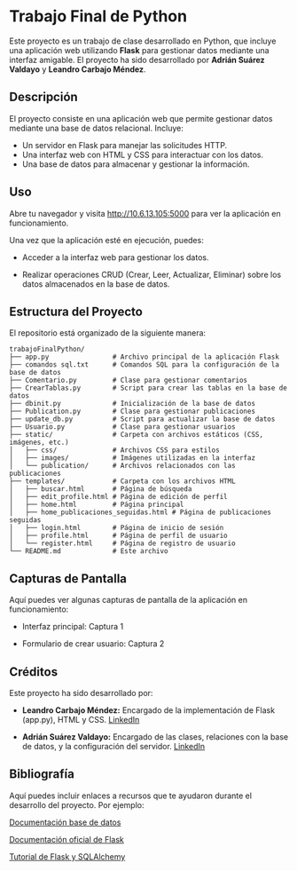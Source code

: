 # Trabajo Final de Python

Este proyecto es un trabajo de clase desarrollado en Python, que incluye una aplicación web utilizando **Flask** para gestionar datos mediante una interfaz amigable. El proyecto ha sido desarrollado por **Adrián Suárez Valdayo** y **Leandro Carbajo Méndez**.

## Descripción

El proyecto consiste en una aplicación web que permite gestionar datos mediante una base de datos relacional. Incluye:
- Un servidor en Flask para manejar las solicitudes HTTP.
- Una interfaz web con HTML y CSS para interactuar con los datos.
- Una base de datos para almacenar y gestionar la información.


## Uso

Abre tu navegador y visita http://10.6.13.105:5000 para ver la aplicación en funcionamiento.

 Una vez que la aplicación esté en ejecución, puedes:

 - Acceder a la interfaz web para gestionar los datos.

 - Realizar operaciones CRUD (Crear, Leer, Actualizar, Eliminar) sobre los datos almacenados en la base de datos.

## Estructura del Proyecto
El repositorio está organizado de la siguiente manera:

```
trabajoFinalPython/
├── app.py                # Archivo principal de la aplicación Flask
├── comandos sql.txt      # Comandos SQL para la configuración de la base de datos
├── Comentario.py         # Clase para gestionar comentarios
├── CrearTablas.py        # Script para crear las tablas en la base de datos
├── dbinit.py             # Inicialización de la base de datos
├── Publication.py        # Clase para gestionar publicaciones
├── update_db.py          # Script para actualizar la base de datos
├── Usuario.py            # Clase para gestionar usuarios
├── static/               # Carpeta con archivos estáticos (CSS, imágenes, etc.)
│   ├── css/              # Archivos CSS para estilos
│   ├── images/           # Imágenes utilizadas en la interfaz
│   └── publication/      # Archivos relacionados con las publicaciones
├── templates/            # Carpeta con los archivos HTML
│   ├── buscar.html       # Página de búsqueda
│   ├── edit_profile.html # Página de edición de perfil
│   ├── home.html         # Página principal
│   ├── home_publicaciones_seguidas.html # Página de publicaciones seguidas
│   ├── login.html        # Página de inicio de sesión
│   ├── profile.html      # Página de perfil de usuario
│   └── register.html     # Página de registro de usuario
└── README.md             # Este archivo
```


## Capturas de Pantalla
Aquí puedes ver algunas capturas de pantalla de la aplicación en funcionamiento:

 - Interfaz principal: Captura 1

 - Formulario de crear usuario: Captura 2

## Créditos
Este proyecto ha sido desarrollado por:

- **Leandro Carbajo Méndez:** Encargado de la implementación de Flask (app.py), HTML y CSS. [LinkedIn](https://www.linkedin.com/in/leandro-carbajo-m%C3%A9ndez-5b0820239/)

- **Adrián Suárez Valdayo:** Encargado de las clases, relaciones con la base de datos, y la configuración del servidor. [LinkedIn](https://www.linkedin.com/in/adri%C3%A1n-su%C3%A1rez-valdayo-4583a726a/)

## Bibliografía
Aquí puedes incluir enlaces a recursos que te ayudaron durante el desarrollo del proyecto. Por ejemplo:

[Documentación base de datos](https://www.digitalocean.com/community/tutorials/how-to-install-mysql-on-ubuntu-22-04)

[Documentación oficial de Flask]()

[Tutorial de Flask y SQLAlchemy]()

